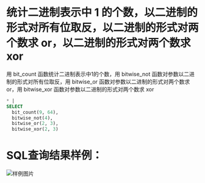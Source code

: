 # 统计二进制表示中 1 的个数，以二进制的形式对所有位取反，以二进制的形式对两个数求 or，以二进制的形式对两个数求 xor

用 bit_count 函数统计二进制表示中1的个数，用 bitwise_not 函数对参数以二进制的形式对所有位取反，用 bitwise_or 函数对参数以二进制的形式对两个数求 or，用 bitwise_xor 函数对参数以二进制的形式对两个数求 xor



```SQL
* |
SELECT
  bit_count(9, 64),
  bitwise_not(4),
  bitwise_or(2, 3),
  bitwise_xor(2, 3)
```

# SQL查询结果样例：

![样例图片](https://img.alicdn.com/tfs/TB1khMMecVl614jSZKPXXaGjpXa-623-337.png)